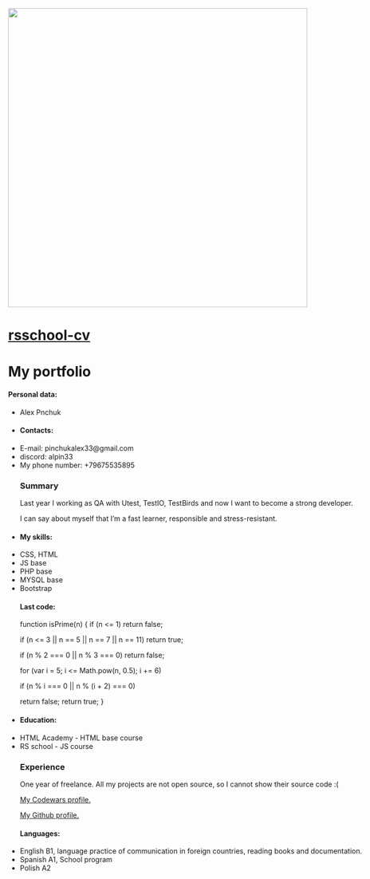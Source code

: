 <html>
 <head>
  <meta charset="utf-8" />
  <title>HTML, CSS & Git Basics</title>
  <style>
  body{
  max-width:11024px;
  }
  </style>
 </head>
 <body>
  <body>
    <div class="container-lg px-3 my-5 markdown-body"> 
     <img src = "https://habrastorage.org/webt/wa/9j/sh/wa9jshopea6r9oyolivzvgarjvu.jpeg" width = "600px">
      <h1><a href="https://alpin33.github.io/rsschool-cv/">rsschool-cv</a></h1>
      <h1 id="my-portfolio">My portfolio</h1>
      <h4 id="personal-data">Personal data:<a class="anchorjs-link " href="#personal-data" aria-label="Anchor" data-anchorjs-icon="" style="font: 1em / 1 anchorjs-icons; padding-left: 0.375em;"></a></h4>
    <ul>
      <li> Alex Pnchuk </li>
     <li> <h4 id="contacts" > Contacts:<a class="anchorjs-link " href="#contacts" aria-label="Anchor" data-anchorjs-icon="" style="font: 1em / 1 anchorjs-icons; padding-left: 0.375em;"></a></h4></li>
      <li>E-mail: pinchukalex33@gmail.com </li>
       <li>discord: alpin33 </li>
      <li>My phone number: +79675535895 </li>
     <h3 id="summary">Summary</h3>
<p>Last year I working as QA with Utest, TestIO, TestBirds and now I want to become a strong developer.</p><p>I can say about myself that I’m a fast learner, responsible and stress-resistant.</p>
      <li><h4 id="my-skills">My skills:<a class="anchorjs-link " href="#my-skills" aria-label="Anchor" data-anchorjs-icon="" style="font: 1em / 1 anchorjs-icons; padding-left: 0.375em;"></a></h4></li>
      <li>CSS, HTML</li>
      <li>JS base</li>
      <li>PHP base</li>
      <li>MYSQL base</li>
      <li>Bootstrap</li>
      <h4 id="last-code">Last code:<a class="anchorjs-link " href="#last-code" aria-label="Anchor" data-anchorjs-icon="" style="font: 1em / 1 anchorjs-icons; padding-left: 0.375em;"></a></h4>
      <p>function isPrime(n) {
        if (n <= 1)
          return false;</p>
          <p>if (n <= 3 || n == 5 || n == 7 || n == 11)
          return true;</p>
        <p>if (n % 2 === 0 || n % 3 === 0)
          return false;</p> 
          <p>for (var i = 5; i <= Math.pow(n, 0.5); i += 6)</p> 
          <p>if (n % i === 0 || n % (i + 2) === 0)</p>
           <p>return false;
        return true;
      }</p> 
  <li><h4 id="education">Education:<a class="anchorjs-link " href="#education" aria-label="Anchor" data-anchorjs-icon="" style="font: 1em / 1 anchorjs-icons; padding-left: 0.375em;"></a></h4>
      </li><li>HTML Academy - HTML base course</li>
      <li>RS school - JS course</li>
   <h3 id="experience">Experience</h3>
<p>One year of freelance. All my projects are not open source, so I cannot show their source code :(</p>      
      <p><a href=https://www.codewars.com/users/alpin33>My Codewars profile.</a> </p>
      <p><a href=https://github.com/alpin33>My Github profile.</a> </p>     
      <h4 id="Languages"> Languages:<a class="anchorjs-link " href="#languages" aria-label="Anchor" data-anchorjs-icon="" style="font: 1em / 1 anchorjs-icons; padding-left: 0.375em;"></a></h4>
      <li>English B1, language practice of communication in foreign countries, reading books and documentation.</li>
      <li>Spanish A1, School program</li>
      <li>Polish A2</li>
    </ul>    
    </div>
   <script src="https://cdnjs.cloudflare.com/ajax/libs/anchor-js/4.1.0/anchor.min.js" integrity="sha256-lZaRhKri35AyJSypXXs4o6OPFTbTmUoltBbDCbdzegg=" crossorigin="anonymous"></script>
   <script>anchors.add();</script>
</body>
 </body>
</html>
